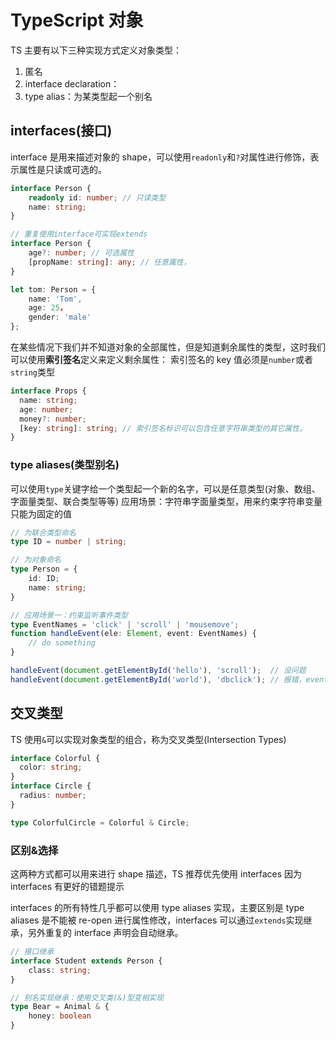 # TypeScript 对象

TS 主要有以下三种实现方式定义对象类型：

1. 匿名
2. interface declaration：
3. type alias：为某类型起一个别名

## interfaces(接口)

interface 是用来描述对象的 shape，可以使用`readonly`和`?`对属性进行修饰，表示属性是只读或可选的。

```TypeScript
interface Person {
    readonly id: number; // 只读类型
    name: string;
}

// 重复使用interface可实现extends
interface Person {
    age?: number; // 可选属性
    [propName: string]: any; // 任意属性，
}

let tom: Person = {
    name: 'Tom',
    age: 25，
    gender: 'male'
};
```

在某些情况下我们并不知道对象的全部属性，但是知道剩余属性的类型，这时我们可以使用**索引签名**定义来定义剩余属性：
索引签名的 key 值必须是`number`或者`string`类型

```TypeScript
interface Props {
  name: string;
  age: number;
  money?: number;
  [key: string]: string; // 索引签名标识可以包含任意字符串类型的其它属性。
}
```

### type aliases(类型别名)

可以使用`type`关键字给一个类型起一个新的名字，可以是任意类型(对象、数组、字面量类型、联合类型等等)
应用场景：字符串字面量类型，用来约束字符串变量只能为固定的值

```TypeScript
// 为联合类型命名
type ID = number | string;

// 为对象命名
type Person = {
    id: ID;
    name: string;
}

// 应用场景一：约束监听事件类型
type EventNames = 'click' | 'scroll' | 'mousemove';
function handleEvent(ele: Element, event: EventNames) {
    // do something
}

handleEvent(document.getElementById('hello'), 'scroll');  // 没问题
handleEvent(document.getElementById('world'), 'dbclick'); // 报错，event 不能为 'dbclick'
```

## 交叉类型

TS 使用`&`可以实现对象类型的组合，称为交叉类型(Intersection Types)

```TypeScript
interface Colorful {
  color: string;
}
interface Circle {
  radius: number;
}

type ColorfulCircle = Colorful & Circle;
```

### 区别&选择

这两种方式都可以用来进行 shape 描述，TS 推荐优先使用 interfaces 因为 interfaces 有更好的错题提示

interfaces 的所有特性几乎都可以使用 type aliases 实现，主要区别是 type aliases 是不能被 re-open 进行属性修改，interfaces 可以通过`extends`实现继承，另外重复的 interface 声明会自动继承。

```TypeScript
// 接口继承
interface Student extends Person {
    class: string;
}

// 别名实现继承：使用交叉类(&)型变相实现
type Bear = Animal & {
    honey: boolean
}
```
